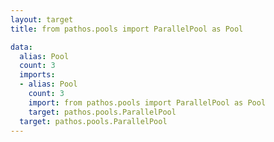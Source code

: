 ```yaml
---
layout: target
title: from pathos.pools import ParallelPool as Pool

data:
  alias: Pool
  count: 3
  imports:
  - alias: Pool
    count: 3
    import: from pathos.pools import ParallelPool as Pool
    target: pathos.pools.ParallelPool
  target: pathos.pools.ParallelPool
---
```

